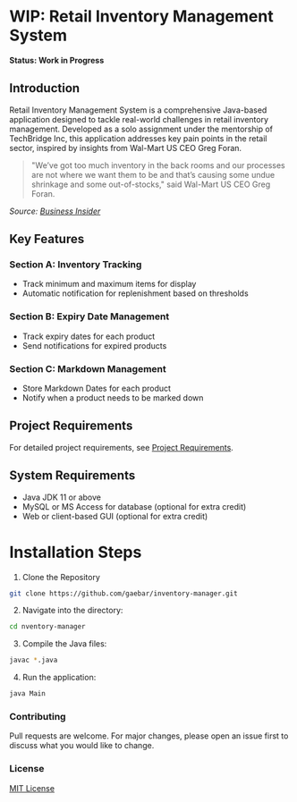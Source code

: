 # WIP: Retail Inventory Management System

**Status: Work in Progress**

## Introduction
Retail Inventory Management System is a comprehensive Java-based application designed to tackle real-world challenges in retail inventory management. Developed as a solo assignment under the mentorship of TechBridge Inc, this application addresses key pain points in the retail sector, inspired by insights from Wal-Mart US CEO Greg Foran.

> "We’ve got too much inventory in the back rooms and our processes are not where we want them to be and that’s causing some undue shrinkage and some out-of-stocks," said Wal-Mart US CEO Greg Foran.

_Source: [Business Insider](https://www.businessinsider.com/wal-marts-ceo-reveals-8-main-problems-2015-4)_

## Key Features
### Section A: Inventory Tracking
- Track minimum and maximum items for display
- Automatic notification for replenishment based on thresholds

### Section B: Expiry Date Management
- Track expiry dates for each product
- Send notifications for expired products

### Section C: Markdown Management
- Store Markdown Dates for each product
- Notify when a product needs to be marked down

## Project Requirements
For detailed project requirements, see [Project Requirements](ProjectRequirements.md).

## System Requirements
- Java JDK 11 or above
- MySQL or MS Access for database (optional for extra credit)
- Web or client-based GUI (optional for extra credit)

# Installation Steps

1. Clone the Repository

```bash
git clone https://github.com/gaebar/inventory-manager.git
```

2. Navigate into the directory:
```bash
cd nventory-manager
```

3. Compile the Java files:
```bash
javac *.java
```

4. Run the application:
```bash
java Main
```

### Contributing
Pull requests are welcome. For major changes, please open an issue first to discuss what you would like to change.

### License
[MIT License](LICENSE)

